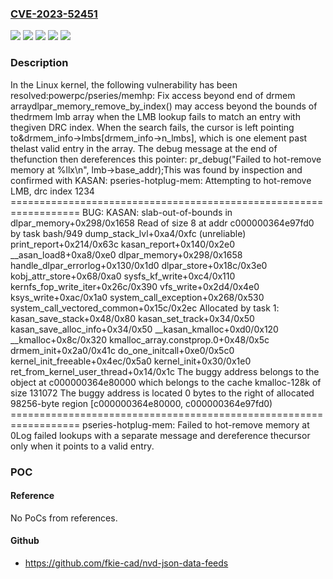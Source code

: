 ### [CVE-2023-52451](https://cve.mitre.org/cgi-bin/cvename.cgi?name=CVE-2023-52451)
![](https://img.shields.io/static/v1?label=Product&message=Linux&color=blue)
![](https://img.shields.io/static/v1?label=Version&message=&color=brightgreen)
![](https://img.shields.io/static/v1?label=Version&message=4.1%20&color=brightgreen)
![](https://img.shields.io/static/v1?label=Version&message=51925fb3c5c901aa06cdc853268a6e19e19bcdc7%20&color=brightgreen)
![](https://img.shields.io/static/v1?label=Vulnerability&message=n%2Fa&color=blue)

### Description

In the Linux kernel, the following vulnerability has been resolved:powerpc/pseries/memhp: Fix access beyond end of drmem arraydlpar_memory_remove_by_index() may access beyond the bounds of thedrmem lmb array when the LMB lookup fails to match an entry with thegiven DRC index. When the search fails, the cursor is left pointing to&drmem_info->lmbs[drmem_info->n_lmbs], which is one element past thelast valid entry in the array. The debug message at the end of thefunction then dereferences this pointer:        pr_debug("Failed to hot-remove memory at %llx\n",                 lmb->base_addr);This was found by inspection and confirmed with KASAN:  pseries-hotplug-mem: Attempting to hot-remove LMB, drc index 1234  ==================================================================  BUG: KASAN: slab-out-of-bounds in dlpar_memory+0x298/0x1658  Read of size 8 at addr c000000364e97fd0 by task bash/949  dump_stack_lvl+0xa4/0xfc (unreliable)  print_report+0x214/0x63c  kasan_report+0x140/0x2e0  __asan_load8+0xa8/0xe0  dlpar_memory+0x298/0x1658  handle_dlpar_errorlog+0x130/0x1d0  dlpar_store+0x18c/0x3e0  kobj_attr_store+0x68/0xa0  sysfs_kf_write+0xc4/0x110  kernfs_fop_write_iter+0x26c/0x390  vfs_write+0x2d4/0x4e0  ksys_write+0xac/0x1a0  system_call_exception+0x268/0x530  system_call_vectored_common+0x15c/0x2ec  Allocated by task 1:   kasan_save_stack+0x48/0x80   kasan_set_track+0x34/0x50   kasan_save_alloc_info+0x34/0x50   __kasan_kmalloc+0xd0/0x120   __kmalloc+0x8c/0x320   kmalloc_array.constprop.0+0x48/0x5c   drmem_init+0x2a0/0x41c   do_one_initcall+0xe0/0x5c0   kernel_init_freeable+0x4ec/0x5a0   kernel_init+0x30/0x1e0   ret_from_kernel_user_thread+0x14/0x1c  The buggy address belongs to the object at c000000364e80000   which belongs to the cache kmalloc-128k of size 131072  The buggy address is located 0 bytes to the right of   allocated 98256-byte region [c000000364e80000, c000000364e97fd0)  ==================================================================  pseries-hotplug-mem: Failed to hot-remove memory at 0Log failed lookups with a separate message and dereference thecursor only when it points to a valid entry.

### POC

#### Reference
No PoCs from references.

#### Github
- https://github.com/fkie-cad/nvd-json-data-feeds

